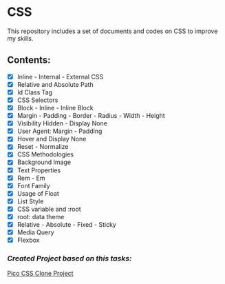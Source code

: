 # **CSS**
This repository includes a set of documents and codes on CSS to improve my skills.

## **Contents:**

- [x] Inline - Internal - External CSS
- [x] Relative and Absolute Path
- [x] Id Class Tag
- [x] CSS Selectors
- [x] Block - Inline - Inline Block
- [x] Margin - Padding - Border - Radius - Width - Height
- [x] Visibility Hidden - Display None
- [x] User Agent: Margin - Padding
- [x] Hover and Display None
- [x] Reset - Normalize
- [x] CSS Methodologies
- [x] Background Image
- [x] Text Properties
- [x] Rem - Em
- [x] Font Family
- [x] Usage of Float
- [x] List Style
- [x] CSS variable and :root
- [x] root: data theme
- [x] Relative - Absolute - Fixed - Sticky
- [x] Media Query
- [x] Flexbox

### *Created Project based on this tasks:*

[Pico CSS Clone Project](https://pico-clone-demo.netlify.app/)